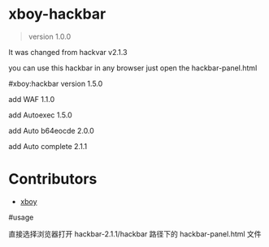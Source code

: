 # xboy-hackbar
> version 1.0.0

It was changed from hackvar v2.1.3

you can use this hackbar in any browser just open the hackbar-panel.html

#xboy:hackbar version 1.5.0

add WAF                1.1.0

add Autoexec           1.5.0

add Auto b64eocde      2.0.0

add Auto complete      2.1.1 



# Contributors

* [xboy](1215829953@qq.com)

#usage

直接选择浏览器打开 hackbar-2.1.1/hackbar 路径下的 hackbar-panel.html 文件
